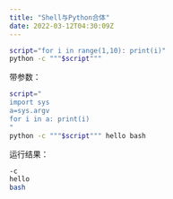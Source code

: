 ```yaml
---
title: "Shell与Python合体"
date: 2022-03-12T04:30:09Z
---
```

```bash
script="for i in range(1,10): print(i)"
python -c """$script"""
```

带参数：
```bash
script="
import sys
a=sys.argv
for i in a: print(i)
"
python -c """$script""" hello bash
```
运行结果：
```bash
-c
hello
bash
```
